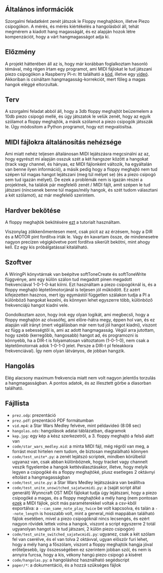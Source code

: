 ## Általános információk

Szorgalmi feladatként zenét játszok le Floppy meghajtókon, illetve Piezo csipogókon. A mérés, és mérés kiértékelés a hangolásból áll, tehát megmérem a kiadott hang magasságát, és ez alapján hozok létre kompenzációt, hogy a várt hangmagasságot adja ki.

## Előzmény

A projekt hátterében áll az is, hogy már korábban foglalkoztam hasonló témával, még régen írtam egy programot, ami MIDI fájlokat le tud játszani piezo csipogókon a Raspberry Pi-n:
Itt található a [kód](https://github.com/4321ba/midi_player/tree/master), illetve egy [videó](https://www.youtube.com/watch?v=CFjmTnwveWY&list=PLDa4Vj43E2e9bdgJLPYenDJvnHyA-Bi5w&index=37&t=9s).
Akkoriban is csináltam hangmagasság-korrekciót, mert főleg a magas hangok eléggé eltorzultak.

## Terv

A szorgalmi feladat abból áll, hogy a 3db floppy meghajtót beüzemelem a 10db piezo csipogó mellé, és úgy játszatok le velük zenét, hogy az egyik szólamot a floppy meghajtók, a másik szólamot a piezo csipogók játsszák le. Úgy módosítom a Python programot, hogy ezt megvalósítsa.

## MIDI fájlokra általánosítás nehézsége

Ami miatt nehéz teljesen általánosan MIDI lejátszásra megcsinálni az az, hogy egyrészt mi alapján osszuk szét a két hangszer között a hangokat (track vagy channel, és hányas, ez MIDI fájlonként változik, ha egyáltalán van benne ilyen információ), a másik pedig hogy a floppy meghajtó nem tud szépen túl magas hangot lejátszani (meg túl mélyet se) (és a piezo csipogó sem tud igazán mélyet).
De ezek a problémák nem is igazán részei a projektnek, ha találok pár megfelelő zenét / MIDI fájlt, amit szépen le tud játszani (nincsenek benne túl magas/mély hangok, és szét tudom választani a két szólamot), az már megfelelő szerintem.

## Hardver bekötése

A floppy meghajtók bekötésére [ezt](https://www.instructables.com/Floppy-Drive-music-w-Raspberry-Pi/) a tutorialt használtam.

Viszonylag zökkenőmentesen ment, csak picit az az érzésem, hogy a DIR és a MOTOR pint fordítva írták le. Vagy én kavartam össze, de mindenesetre nagyon precízen végigkövetve pont fordítva sikerült bekötni, mint ahogy kell. Ez egy kis próbálgatással kitalálható.

## Szoftver

A WiringPi könyvtárnak van beépítve softToneCreate és softToneWrite függvénye, ami egy külön szálon tud megadott pinen megadott frekvenciával 1-0-1-0-kat kiírni. Ezt használtam a piezo csipogóknál is, és a floppy meghajtó léptetőmotorjánál is teljesen jól működött. Ez azért kifejezetten hasznos, mert így egymástól független szálakon tudja a PI a különböző hangokat kezelni, és könnyen lehet egyszerre több, különböző frekvenciájú hangot kiadni vele.

Gondolkoztam azon, hogy írok egy olyan logikát, ami megbecsli, hogy a floppy meghajtón az olvasófej, ami előre-hátra megy, éppen hol van, és ez alapján vált irányt (mert végállásban már nem tud jól hangot kiadni), viszont ez függ a sebességtől is, ami az adott hangmagasság. Végül arra jutottam, hogy szebb (kerregőbb, hangosabb) hangot ad, és programozni is könnyebb, ha a DIR-t is folyamatosan változtatom (1-0-1-0), nem csak a léptetőmotornak adok 1-0-1-0 jelet. Persze a DIR-t pl feleakkora frekvenciával). Így nem olyan látványos, de jobban hangzik.

## Hangolás

Elég alacsony maximum frekvencia miatt nem volt nagyon jelentős torzulás a hangmagasságban. A pontos adatok, és az illesztett görbe a diasorban található.

## Fájllista

- `prez.odp`: prezentáció
- `prez.pdf`: prezentáció PDF formátumban
- `vid.mp4`: a Star Wars Medley felvéve, mint példavideó (8:08 sec)
- `hangolas.ods`: hangolások adatai táblázatban, diagramok
- `kep.jpg`: egy kép a kész szerkezetről, a 3. floppy meghajtó a felső alatt van
- `code/star_wars_medley.mid`: a minta MIDI fájl, még régről van meg, a forrást most hirtelen nem tudom, de biztosan megtalálható könnyen
- `code/test_unite*.py`: a zenét lejátszó scriptek, mindben körülbelül ugyanaz van, csak abban különböznek, hogy tracket vagy channelt veszik figyelembe a hangok kettéválasztásakor, illetve, hogy melyik legyen a csipogóké és a floppy meghajtóké, plusz esetleges 2 oktávnyi eltolást a hangmagasságban
- `code/test_unite.py`: a Star Wars Medley lejátszására van beállítva
- `code/test_unite_unswitched_sajatwcmidi.py`: a (saját script által generált) Wynncraft OST MIDI fájlokat tudja úgy lejátszani, hogy a piezo csipogóké a magas, és a floppy meghajtóké a mély hang (nem pontosan [ezek](https://github.com/4321ba/Wynncraft_Noteblock_OST/tree/main/general_midi) a MIDI fájlok, picit más paraméterekkel voltak a csv-kből exportálva: a `--can_same_note_play_twice` be volt kapcsolva, és talán a `--note_length` is hosszabb volt, mint a general_midi mappában található fájlok esetében, mivel a piezo csipogóknál nincs lecsengés, és ezért nagyon rövidek lettek volna a hangok, viszont a script egyszerre 2 totál ugyanolyan hangot is le tud játszani, 2 külön piezo csipogón)
- `code/test_unite_switched_sajatwcmidi.py`: ugyanez, csak a két szólam fel van cserélve, és el van tolva 2 oktávval, ugyan először furi lehet, hogy a mély hang a főszólam, viszont a floppy meghajtók hangja jóval erőteljesebb, így összességében ez szerintem jobban szól, és nem is annyira furcsa, hogy a kis, vékony hangú piezo csipogó a kíséret
- `code/hangolas.py`: a hangoláshoz használható segédscript
- `paper/*`: a dokumentáció, és a hozzá szükséges fájlok

